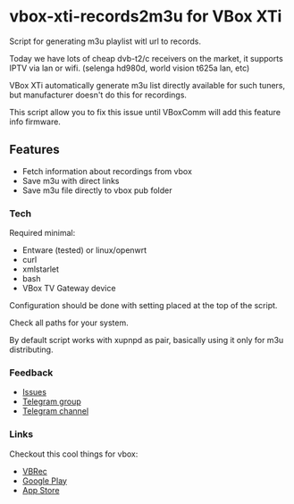 # vbox-xti-records2m3u for VBox XTi

   Script for generating m3u playlist witl url to records.
   
   Today we have lots of cheap dvb-t2/c receivers on the market, it supports IPTV via lan or wifi. (selenga hd980d, world vision t625a lan, etc)
   
   VBox XTi automatically generate m3u list directly available for such tuners, but manufacturer doesn't do this for recordings.
   
   This script allow you to fix this issue until VBoxComm will add this feature info firmware.
   

## Features

  - Fetch information about recordings from vbox
  - Save m3u with direct links
  - Save m3u file directly to vbox pub folder
  
### Tech

  Required minimal: 
   - Entware (tested) or linux/openwrt
   - curl
   - xmlstarlet
   - bash 
   - VBox TV Gateway device

Configuration should be done with setting placed at the top of the script.

Check all paths for your system.

By default script works with xupnpd as pair, basically using it only for m3u distributing.
  
### Feedback

  - [Issues](https://github.com/mesb1/vbox-xti-records2m3u/issues)
  - [Telegram group](http://t.me/vboxcomm_chat)
  - [Telegram channel](http://t.me/vboxcomm)
  
### Links

  Checkout this cool things for vbox:
  - [VBRec](https://github.com/mejgun/vbr)
  - [Google Play](https://play.google.com/store/apps/details?id=com.mejsoftware.vbox_recorder)
  - [App Store](https://apps.apple.com/us/app/vbrec-for-vbox-xti/id1477864986)




